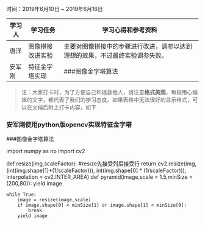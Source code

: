 时间：2019年6月10日 ~ 2019年6月16日

学习人|学习任务|学习心得和参考资料
------ | ------ | ------ 
唐洋 | 图像拼接改进实验 | 主要对图像拼接中的步骤进行改进，调参以达到理想的效果，不过最终实验调参失败。
安军刚 | 特征金字塔实现 | ###图像金字塔算法
      
> 注：大家打卡时，为了方便自己和拯救他人，请注意**格式美观**，每段用心编辑的文字，都代表了我们的学习态度。如果表格中无法很好的显示格式，可以在文档后附上打卡内容，如下

### 安军刚使用python版opencv实现特征金字塔
 



###图像金字塔算法

import numpy as np
import cv2

def resize(img,scaleFactor):
    #resize先接受列后接受行
    return cv2.resize(img,(int(img.shape[1]*(1/scaleFactor))),
                            int(img.shape[0] * (1/scaleFactor))),
                      interpolation = cv2.INTER_AREA)
def pyramid(image,scale = 1.5,minSize = (200,80)):
    yield image
    
    while True:
        image = resize(image,scale)
        if image.shape[0] < minSize[1] or image.shape[1] < minSize[0]:
            break
        yield image
        
        
        

        
        
